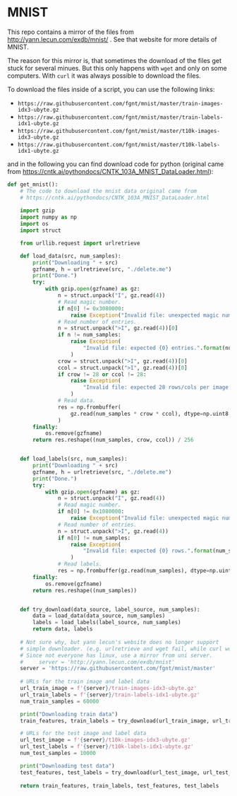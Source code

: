 # MNIST

This repo contains a mirror of the files from http://yann.lecun.com/exdb/mnist/ .
See that website for more details of MNIST.

The reason for this mirror is, that sometimes the download of the files get stuck for several minues.
But this only happens with `wget` and only on some computers.
With `curl` it was always possible to download the files.

To download the files inside of a script, you can use the following links:
 - `https://raw.githubusercontent.com/fgnt/mnist/master/train-images-idx3-ubyte.gz`
 - `https://raw.githubusercontent.com/fgnt/mnist/master/train-labels-idx1-ubyte.gz`
 - `https://raw.githubusercontent.com/fgnt/mnist/master/t10k-images-idx3-ubyte.gz`
 - `https://raw.githubusercontent.com/fgnt/mnist/master/t10k-labels-idx1-ubyte.gz`

and in the following you can find download code for python (original came from https://cntk.ai/pythondocs/CNTK_103A_MNIST_DataLoader.html):

```python
def get_mnist():
    # The code to download the mnist data original came from
    # https://cntk.ai/pythondocs/CNTK_103A_MNIST_DataLoader.html
    
    import gzip
    import numpy as np
    import os
    import struct

    from urllib.request import urlretrieve 

    def load_data(src, num_samples):
        print("Downloading " + src)
        gzfname, h = urlretrieve(src, "./delete.me")
        print("Done.")
        try:
            with gzip.open(gzfname) as gz:
                n = struct.unpack("I", gz.read(4))
                # Read magic number.
                if n[0] != 0x3080000:
                    raise Exception("Invalid file: unexpected magic number.")
                # Read number of entries.
                n = struct.unpack(">I", gz.read(4))[0]
                if n != num_samples:
                    raise Exception(
                        "Invalid file: expected {0} entries.".format(num_samples)
                    )
                crow = struct.unpack(">I", gz.read(4))[0]
                ccol = struct.unpack(">I", gz.read(4))[0]
                if crow != 28 or ccol != 28:
                    raise Exception(
                        "Invalid file: expected 28 rows/cols per image."
                    )
                # Read data.
                res = np.frombuffer(
                    gz.read(num_samples * crow * ccol), dtype=np.uint8
                )
        finally:
            os.remove(gzfname)
        return res.reshape((num_samples, crow, ccol)) / 256


    def load_labels(src, num_samples):
        print("Downloading " + src)
        gzfname, h = urlretrieve(src, "./delete.me")
        print("Done.")
        try:
            with gzip.open(gzfname) as gz:
                n = struct.unpack("I", gz.read(4))
                # Read magic number.
                if n[0] != 0x1080000:
                    raise Exception("Invalid file: unexpected magic number.")
                # Read number of entries.
                n = struct.unpack(">I", gz.read(4))
                if n[0] != num_samples:
                    raise Exception(
                        "Invalid file: expected {0} rows.".format(num_samples)
                    )
                # Read labels.
                res = np.frombuffer(gz.read(num_samples), dtype=np.uint8)
        finally:
            os.remove(gzfname)
        return res.reshape((num_samples))


    def try_download(data_source, label_source, num_samples):
        data = load_data(data_source, num_samples)
        labels = load_labels(label_source, num_samples)
        return data, labels
    
    # Not sure why, but yann lecun's website does no longer support 
    # simple downloader. (e.g. urlretrieve and wget fail, while curl work)
    # Since not everyone has linux, use a mirror from uni server.
    #     server = 'http://yann.lecun.com/exdb/mnist'
    server = 'https://raw.githubusercontent.com/fgnt/mnist/master'
    
    # URLs for the train image and label data
    url_train_image = f'{server}/train-images-idx3-ubyte.gz'
    url_train_labels = f'{server}/train-labels-idx1-ubyte.gz'
    num_train_samples = 60000

    print("Downloading train data")
    train_features, train_labels = try_download(url_train_image, url_train_labels, num_train_samples)

    # URLs for the test image and label data
    url_test_image = f'{server}/t10k-images-idx3-ubyte.gz'
    url_test_labels = f'{server}/t10k-labels-idx1-ubyte.gz'
    num_test_samples = 10000

    print("Downloading test data")
    test_features, test_labels = try_download(url_test_image, url_test_labels, num_test_samples)
    
    return train_features, train_labels, test_features, test_labels
```
